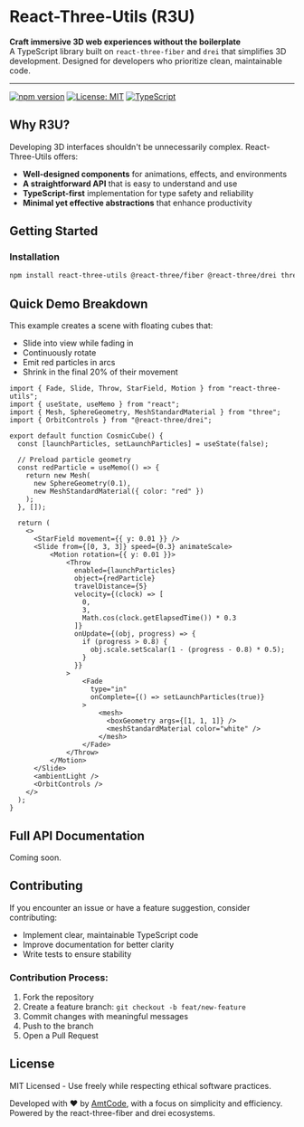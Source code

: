 # React-Three-Utils (R3U)

**Craft immersive 3D web experiences without the boilerplate**  
A TypeScript library built on `react-three-fiber` and `drei` that simplifies 3D development. Designed for developers who prioritize clean, maintainable code.

---

[![npm version](https://img.shields.io/npm/v/react-three-utils)](https://www.npmjs.com/package/react-three-utils)  [![License: MIT](https://img.shields.io/badge/License-MIT-blue.svg)](https://opensource.org/licenses/MIT)  [![TypeScript](https://img.shields.io/badge/%3C%2F%3E-TypeScript-%230074c1.svg)](https://www.typescriptlang.org/)

## Why R3U?

Developing 3D interfaces shouldn't be unnecessarily complex. React-Three-Utils offers:

- **Well-designed components** for animations, effects, and environments
- **A straightforward API** that is easy to understand and use
- **TypeScript-first** implementation for type safety and reliability
- **Minimal yet effective abstractions** that enhance productivity

## Getting Started

### Installation
```bash
npm install react-three-utils @react-three/fiber @react-three/drei three
```

## Quick Demo Breakdown

This example creates a scene with floating cubes that:
- Slide into view while fading in
- Continuously rotate
- Emit red particles in arcs
- Shrink in the final 20% of their movement

```tsx
import { Fade, Slide, Throw, StarField, Motion } from "react-three-utils";
import { useState, useMemo } from "react";
import { Mesh, SphereGeometry, MeshStandardMaterial } from "three";
import { OrbitControls } from "@react-three/drei";

export default function CosmicCube() {
  const [launchParticles, setLaunchParticles] = useState(false);

  // Preload particle geometry
  const redParticle = useMemo(() => {
    return new Mesh(
      new SphereGeometry(0.1),
      new MeshStandardMaterial({ color: "red" })
    );
  }, []);

  return (
    <>
      <StarField movement={{ y: 0.01 }} />
      <Slide from={[0, 3, 3]} speed={0.3} animateScale>
          <Motion rotation={{ y: 0.01 }}>
              <Throw
                enabled={launchParticles}
                object={redParticle}
                travelDistance={5}
                velocity={(clock) => [
                  0, 
                  3, 
                  Math.cos(clock.getElapsedTime()) * 0.3 
                ]}
                onUpdate={(obj, progress) => {
                  if (progress > 0.8) {
                    obj.scale.setScalar(1 - (progress - 0.8) * 0.5);
                  }
                }}
              >
                  <Fade 
                    type="in" 
                    onComplete={() => setLaunchParticles(true)}
                  >
                      <mesh>
                        <boxGeometry args={[1, 1, 1]} />
                        <meshStandardMaterial color="white" />
                      </mesh>
                  </Fade>
              </Throw>
          </Motion>
      </Slide>
      <ambientLight />
      <OrbitControls />
    </>
  );
}
```

## Full API Documentation

Coming soon.

## Contributing

If you encounter an issue or have a feature suggestion, consider contributing:

- Implement clear, maintainable TypeScript code
- Improve documentation for better clarity
- Write tests to ensure stability

### Contribution Process:

1. Fork the repository
2. Create a feature branch: `git checkout -b feat/new-feature`
3. Commit changes with meaningful messages
4. Push to the branch
5. Open a Pull Request

## License

MIT Licensed - Use freely while respecting ethical software practices.

Developed with ❤️ by [AmtCode](https://amtcode.com), with a focus on simplicity and efficiency. Powered by the react-three-fiber and drei ecosystems.
